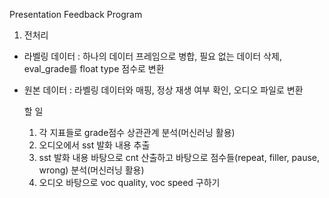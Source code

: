 Presentation Feedback Program
1. 전처리
- 라벨링 데이터
  : 하나의 데이터 프레임으로 병합, 필요 없는 데이터 삭제, eval_grade를 float type 점수로 변환
- 원본 데이터
  : 라벨링 데이터와 매핑, 정상 재생 여부 확인, 오디오 파일로 변환

  할 일
  1. 각 지표들로 grade점수 상관관계 분석(머신러닝 활용)
  2. 오디오에서 sst 발화 내용 추출
  3. sst 발화 내용 바탕으로 cnt 산출하고 바탕으로 점수들(repeat, filler, pause, wrong) 분석(머신러닝 활용)
  4. 오디오 바탕으로 voc quality, voc speed 구하기
